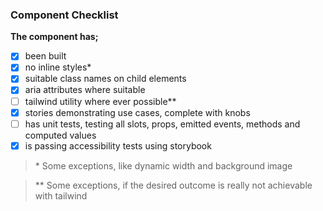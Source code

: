 ### Component Checklist

**The component has;**

- [x] been built
- [x] no inline styles\*
- [x] suitable class names on child elements
- [x] aria attributes where suitable
- [ ] tailwind utility where ever possible\*\*
- [x] stories demonstrating use cases, complete with knobs
- [ ] has unit tests, testing all slots, props, emitted events, methods and computed values
- [x] is passing accessibility tests using storybook

> \* Some exceptions, like dynamic width and background image

> \*\* Some exceptions, if the desired outcome is really not achievable with tailwind
